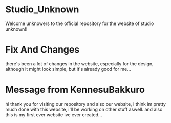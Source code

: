 # Studio_Unknown

Welcome unknowers to the official repository for the website of studio unknown!!

# Fix And Changes

there's been a lot of changes in the website, especially for the design,
although it might look simple, but it's already good for me...

# Message from KennesuBakkuro

hi thank you for visiting our repository and also our website,
i think im pretty much done with this website,
i'll be working on other stuff aswell.
and also this is my first ever website ive ever created...
